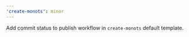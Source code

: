 ```yaml
---
'create-monots': minor
---
```


Add commit status to publish workflow in `create-monots` default template.
